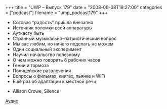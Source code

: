 +++
title = "UWP – Выпуск 179"
date = "2008-06-08T19:27:00"
categories = ["podcast"]
filename = "ump_podcast179"
+++


- Сотовая "радость" пришла внезапно
- Источник поломки всей аппаратуры
- Ауткасту быть
- Странный музыкально–патриотический вопрос
- Мы вас любим, но ничего поделать не можем
- Один социальный эксперимент
- Научил начальство полезному
- О чем можно говорить 8 рабочих часов
- Гении и тормоза
- Полицейские развлечения
- Вопросы о фильмах, книгах, пьянке и WiFi
- Еще раз об адаптации к местной речи


* Allison Crowe, Silence

[Аудио](https://podcast.umputun.com/media/ump_podcast179.mp3)
<audio src="https://podcast.umputun.com/media/ump_podcast179.mp3" preload="none">